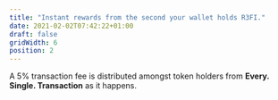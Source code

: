 ```yaml
---
title: "Instant rewards from the second your wallet holds R3FI."
date: 2021-02-02T07:42:22+01:00
draft: false
gridWidth: 6
position: 2
---
```


A 5% transaction fee is distributed amongst token holders from **Every. Single. Transaction** as it happens. 
